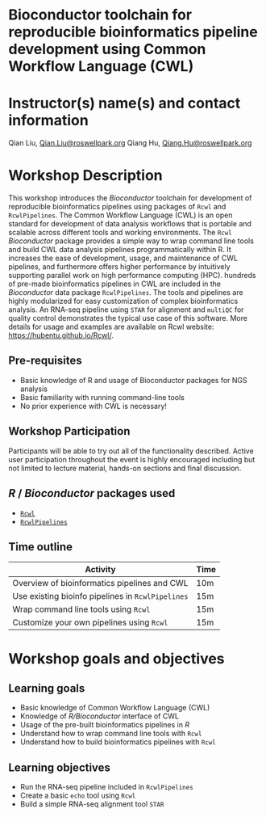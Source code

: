 # Bioconductor toolchain for reproducible bioinformatics pipeline development using Common Workflow Language (CWL)

# Instructor(s) name(s) and contact information
Qian Liu, Qian.Liu@roswellpark.org
Qiang Hu, Qiang.Hu@roswellpark.org

# Workshop Description
This workshop introduces the _Bioconductor_ toolchain for development of reproducible bioinformatics pipelines using packages of `Rcwl` and `RcwlPipelines`. The Common Workflow Language (CWL) is an open standard for development of data analysis workflows that is portable and scalable across different tools and working environments. The `Rcwl` _Bioconductor_ package provides a simple way to wrap command line tools and build CWL data analysis pipelines programmatically within R. It increases the ease of development, usage, and maintenance of CWL pipelines, and furthermore offers higher performance by intuitively supporting parallel work on high performance computing (HPC). hundreds of pre-made bioinformatics pipelines in CWL are included in the _Bioconductor_ data package `RcwlPipelines`. The tools and pipelines are highly modularized for easy customization of complex bioinformatics analysis. An RNA-seq pipeline using `STAR` for alignment and `multiQC` for quality control demonstrates the typical use case of this software. More details for usage and examples are available on Rcwl website: https://hubentu.github.io/Rcwl/. 

## Pre-requisites
- Basic knowledge of R and usage of Bioconductor packages for NGS analysis
- Basic familiarity with running command-line tools
- No prior experience with CWL is necessary!

## Workshop Participation
Participants will be able to try out all of the functionality described. Active user participation throughout the event is highly encouraged including but not limited to lecture material, hands-on sections and final discussion. 

## _R_ / _Bioconductor_ packages used
* [`Rcwl`](https://bioconductor.org/packages/release/bioc/html/Rcwl.html)
* [`RcwlPipelines`](https://bioconductor.org/packages/release/bioc/html/RcwlPipelines.html)

## Time outline
| Activity                                          | Time |
|---------------------------------------------------|------|
| Overview of bioinformatics pipelines and CWL      | 10m  |
| Use existing bioinfo pipelines in `RcwlPipelines` | 15m  |
| Wrap command line tools using `Rcwl`              | 15m  |
| Customize your own pipelines using `Rcwl`         | 15m  |

# Workshop goals and objectives

## Learning goals
* Basic knowledge of Common Workflow Language (CWL)
* Knowledge of _R/Bioconductor_ interface of CWL 
* Usage of the pre-built bioinformatics pipelines in _R_
* Understand how to wrap command line tools with `Rcwl`
* Understand how to build bioinformatics pipelines with `Rcwl`

## Learning objectives
* Run the RNA-seq pipeline included in `RcwlPipelines`
* Create a basic `echo` tool using `Rcwl`
* Build a simple RNA-seq alignment tool `STAR`
